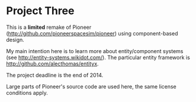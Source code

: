 # Project Three

This is a **limited** remake of Pioneer 
(http://github.com/pioneerspacesim/pioneer) using component-based 
design.

My main intention here is to learn more about entity/component systems 
(see http://entity-systems.wikidot.com/). The particular entity 
framework is http://github.com/alecthomas/entityx.

The project deadline is the end of 2014.

Large parts of Pioneer's source code are used here, the same license 
conditions apply.
